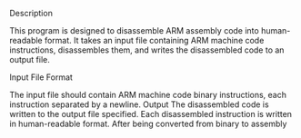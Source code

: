 Description 


This program is designed to disassemble ARM assembly code into human-readable format. It takes an input file containing ARM machine code instructions, disassembles them, and writes the disassembled code to an output file.


Input File Format


The input file should contain ARM machine code binary instructions, each instruction separated by a newline.
Output
The disassembled code is written to the output file specified. Each disassembled instruction is written in human-readable format. After being converted from binary to assembly

